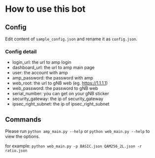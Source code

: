 # How to use this bot

## Config

Edit content of `sample_config.json` and rename it as `config.json`.

### Config detail

- login_url: the url to amp login
- dashboard_url: the url to amp main page
- user: the account with amp 
- amp_password: the password with amp 
- web_root: the url to gNB web (eg. https://1.1.1.1)
- web_password: the password to gNB web
- serial_number: you can get on your gNB sticker
- security_gateway: the ip of security_gateway
- ipsec_right_subnet: the ip of ipsec_right_subnet

## Commands

Please run `python amp_main.py --help` or `python web_main.py --help` to view the options.

for example: `python web_main.py -p BASIC.json QAM256_2L.json -r ratio.json`